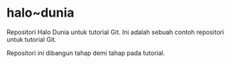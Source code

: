 # halo~dunia
Repositori Halo Dunia untuk tutorial Git.
Ini adalah sebuah contoh repositori untuk tutorial Git.

Repositori ini dibangun tahap demi tahap pada tutorial.